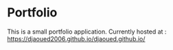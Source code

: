# Portfolio 
This is a small portfolio application.
Currently hosted at : https://djaoued2006.github.io/djaoued.github.io/
